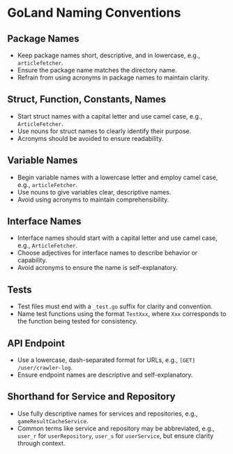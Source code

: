 # GoLand Naming Conventions

## Package Names

- Keep package names short, descriptive, and in lowercase, e.g., `articlefetcher`.
- Ensure the package name matches the directory name.
- Refrain from using acronyms in package names to maintain clarity.

## Struct, Function, Constants, Names

- Start struct names with a capital letter and use camel case, e.g., `ArticleFetcher`.
- Use nouns for struct names to clearly identify their purpose.
- Acronyms should be avoided to ensure readability.

## Variable Names

- Begin variable names with a lowercase letter and employ camel case, e.g., `articleFetcher`.
- Use nouns to give variables clear, descriptive names.
- Avoid using acronyms to maintain comprehensibility.

## Interface Names

- Interface names should start with a capital letter and use camel case, e.g., `ArticleFetcher`.
- Choose adjectives for interface names to describe behavior or capability.
- Avoid acronyms to ensure the name is self-explanatory.

## Tests

- Test files must end with a `_test.go` suffix for clarity and convention.
- Name test functions using the format `TestXxx`, where `Xxx` corresponds to the function being tested for consistency.

## API Endpoint

- Use a lowercase, dash-separated format for URLs, e.g., `[GET] /user/crawler-log`.
- Ensure endpoint names are descriptive and self-explanatory.

## Shorthand for Service and Repository

- Use fully descriptive names for services and repositories, e.g., `gameResultCacheService`.
- Common terms like service and repository may be abbreviated, e.g., `user_r` for `userRepository`, `user_s` for `userService`, but ensure clarity through context.

